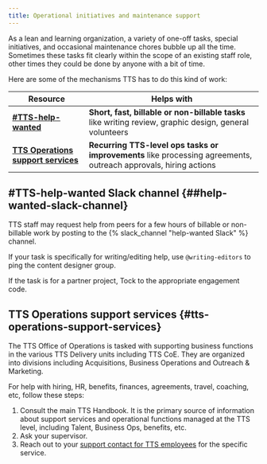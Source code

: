```yaml
---
title: Operational initiatives and maintenance support
---
```


As a lean and learning organization, a variety of one-off tasks, special initiatives, and occasional maintenance chores bubble up all the time. Sometimes these tasks fit clearly within the scope of an existing staff role, other times they could be done by anyone with a bit of time.

Here are some of the mechanisms TTS has to do this kind of work:

| Resource | Helps with |
|----------|------------|
| [**\#TTS-help-wanted**](##help-wanted-slack-channel)  | **Short, fast, billable or non-billable tasks**  like writing review, graphic design, general volunteers |
| [**TTS Operations support services**](#tts-operations-support-services)  | **Recurring TTS-level ops tasks or improvements**  like processing agreements, outreach approvals, hiring actions |

## \#TTS-help-wanted Slack channel {##help-wanted-slack-channel}

TTS staff may request help from peers for a few hours of billable or non-billable work by posting to the {% slack_channel "help-wanted Slack" %} channel.

If your task is specifically for writing/editing help, use `@writing-editors` to ping the content designer group.

If the task is for a partner project, Tock to the appropriate engagement code.

## TTS Operations support services {#tts-operations-support-services}

The TTS Office of Operations is tasked with supporting business functions in the various TTS Delivery units including TTS CoE. They are organized into divisions including Acquisitions, Business Operations and Outreach & Marketing.

For help with hiring, HR, benefits, finances, agreements, travel, coaching, etc, follow these steps:

1. Consult the main TTS Handbook. It is the primary source of information about support services and operational functions managed at the TTS level, including Talent, Business Ops, benefits, etc.
2. Ask your supervisor.
3. Reach out to your [support contact for TTS employees](https://docs.google.com/document/d/15glvq9UakKUN8XTRTa6gRkhBHm2whhQyAGmf8ibTtBs/edit) for the specific service.
